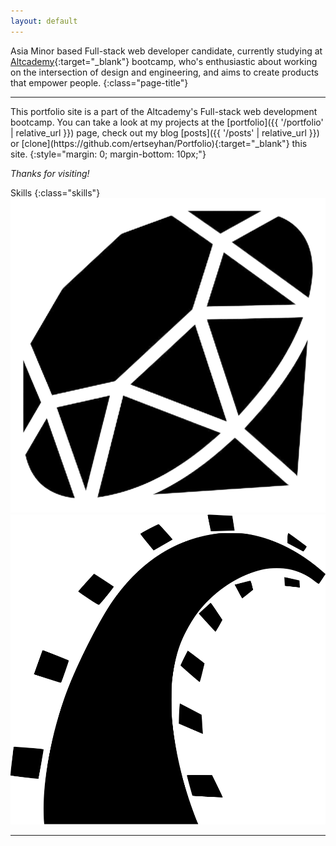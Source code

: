 ```yaml
---
layout: default
---
```


Asia Minor based Full-stack web developer candidate, currently studying at [Altcademy](https://www.altcademy.com){:target="_blank"} bootcamp, who's enthusiastic about working on the intersection of design and engineering, and aims to create products that empower people.
{:class="page-title"}

---

<div class="wrapper">
  <div class="left" markdown="1">
  This portfolio site is a part of the Altcademy's Full-stack web development bootcamp. You can take a look at my projects at the [portfolio]({{ '/portfolio' | relative_url }}) page, check out my blog [posts]({{ '/posts' | relative_url }}) or [clone](https://github.com/ertseyhan/Portfolio){:target="_blank"} this site.
  {:style="margin: 0; margin-bottom: 10px;"}

  _Thanks for visiting!_
  </div>

  <div class="right" markdown="1">
  Skills
  {:class="skills"}

  <div class="icons">
    <i class="fa-brands fa-html5"></i>
    <i class="fa-brands fa-css3-alt"></i>
    <i class="fa-brands fa-bootstrap"></i>
    <i class="fa-brands fa-git"></i>
    <i class="fa-brands fa-square-js"></i>
    <i class="fa-brands fa-react"></i>
    <i class="fa-solid fa-database"></i>
    <img src="/images/ruby.png" style="margin-right: 15px;">
    <img src="/images/rails.png">
  </div>
  <div class="seagulls"></div>
</div>
</div>

---